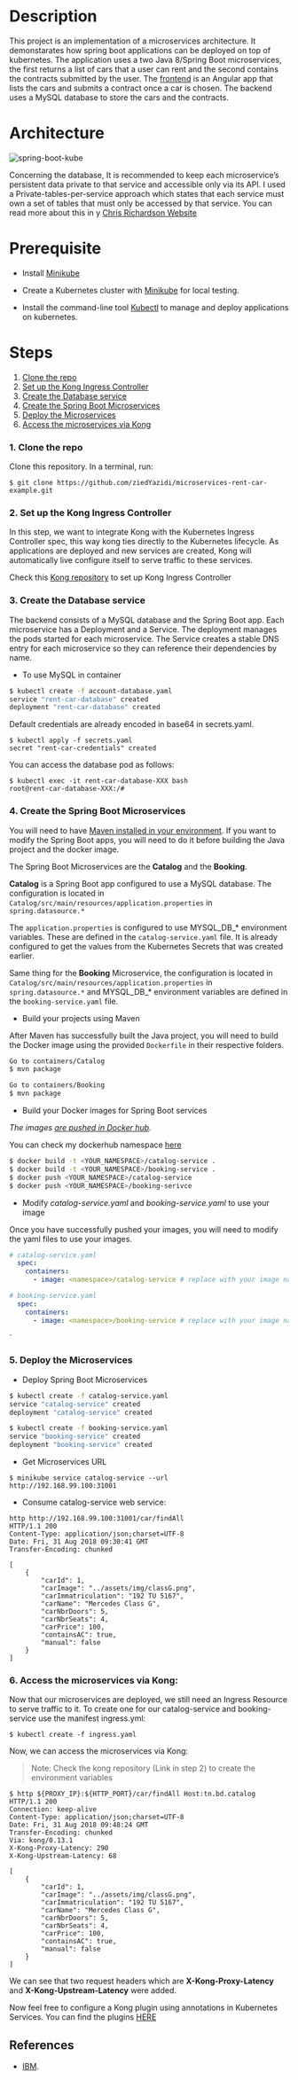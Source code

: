 # Description
This project is an implementation of a microservices architecture. It demonstarates how spring boot applications can be deployed on top of kubernetes.
The application uses a two Java 8/Spring Boot microservices, the first returns a list of cars that a user can rent and the second contains the contracts submitted by the user.
The [frontend](https://github.com/ziedYazidi/Dynamic-Form-Generator) is an Angular app that lists the cars and submits a contract once a car is chosen. 
The backend uses a MySQL database to store the cars and the contracts.


# Architecture

![spring-boot-kube](Architecture.jpg)

Concerning the database, It is recommended to keep each microservice’s persistent data private to that service and accessible only via its API. I used a Private-tables-per-service approach which states that each service must own a set of tables that must only be accessed by that service.
You can read more about this in y [Chris Richardson Website](https://microservices.io/patterns/data/database-per-service.html) 

# Prerequisite

* Install [Minikube](https://kubernetes.io/docs/tasks/tools/install-kubectl/#install-kubectl)

* Create a Kubernetes cluster with [Minikube](https://kubernetes.io/docs/getting-started-guides/minikube) for local testing.

* Install the command-line tool [Kubectl](https://console.bluemix.net/openwhisk/learn/cli/) to manage and deploy applications on kubernetes.

# Steps
1. [Clone the repo](#1-clone-the-repo)
2. [Set up the Kong Ingress Controller](#2-Set-up-the-Kong-Ingress-Controller)
3. [Create the Database service](#3-create-the-database-service)
4. [Create the Spring Boot Microservices](#4-create-the-spring-boot-microservices)
5. [Deploy the Microservices](#5-deploy-the-microservices)
6. [Access the microservices via Kong](#6-Access-the-microservices-via-Kong)

### 1. Clone the repo

Clone this repository. In a terminal, run:

```
$ git clone https://github.com/ziedYazidi/microservices-rent-car-example.git
```

### 2. Set up the Kong Ingress Controller
In this step, we want to integrate Kong with the Kubernetes Ingress Controller spec, this way kong ties directly to the Kubernetes lifecycle. As applications are deployed and new services are created, Kong will automatically live configure itself to serve traffic to these services.

Check this [Kong repository](https://github.com/Kong/kubernetes-ingress-controller/blob/master/deploy/minikube.md) to set up Kong Ingress Controller

### 3. Create the Database service
The backend consists of a MySQL database and the Spring Boot app. Each
microservice has a Deployment and a Service. The deployment manages
the pods started for each microservice. The Service creates a stable
DNS entry for each microservice so they can reference their
dependencies by name.

* To use MySQL in container

```bash
$ kubectl create -f account-database.yaml
service "rent-car-database" created
deployment "rent-car-database" created
```
Default credentials are already encoded in base64 in secrets.yaml.

```
$ kubectl apply -f secrets.yaml
secret "rent-car-credentials" created
```

You can access the database pod as follows:
```
$ kubectl exec -it rent-car-database-XXX bash
root@rent-car-database-XXX:/# 
```

### 4. Create the Spring Boot Microservices
You will need to have [Maven installed in your environment](https://maven.apache.org/index.html).
If you want to modify the Spring Boot apps, you will need to do it before building the Java project and the docker image.

The Spring Boot Microservices are the **Catalog** and the **Booking**.

**Catalog** is a Spring Boot app configured to use a MySQL database. The configuration is located in `Catalog/src/main/resources/application.properties` in `spring.datasource.*`

The `application.properties` is configured to use MYSQL_DB_* environment variables. These are defined in the `catalog-service.yaml` file. It is already configured to get the values from the Kubernetes Secrets that was created earlier.

Same thing for the **Booking** Microservice, the configuration is located in `Catalog/src/main/resources/application.properties` in `spring.datasource.*` and MYSQL_DB_* environment variables are defined in the `booking-service.yaml` file.

* Build your projects using Maven

After Maven has successfully built the Java project, you will need to build the Docker image using the provided `Dockerfile` in their respective folders.

```bash
Go to containers/Catalog
$ mvn package

Go to containers/Booking
$ mvn package

```

* Build your Docker images for Spring Boot services

*The images [are pushed in Docker hub](https://docs.docker.com/datacenter/dtr/2.2/guides/user/manage-images/pull-and-push-images).*

You can check my dockerhub namespace [here](https://hub.docker.com/u/ziedyazidi/)

```bash
$ docker build -t <YOUR_NAMESPACE>/catalog-service .
$ docker build -t <YOUR_NAMESPACE>/booking-service .
$ docker push <YOUR_NAMESPACE>/catalog-service
$ docker push <YOUR_NAMESPACE>/booking-serivce
```

* Modify *catalog-service.yaml* and *booking-service.yaml* to use your image

Once you have successfully pushed your images, you will need to modify the yaml files to use your images.
```yaml
# catalog-service.yaml
  spec:
    containers:
      - image: <namespace>/catalog-service # replace with your image name
```

```yaml
# booking-service.yaml
  spec:
    containers:
      - image: <namespace>/booking-service # replace with your image name
```



`



### 5. Deploy the Microservices

* Deploy Spring Boot Microservices

```bash
$ kubectl create -f catalog-service.yaml
service "catalog-service" created
deployment "catalog-service" created
```

```bash
$ kubectl create -f booking-service.yaml
service "booking-service" created
deployment "booking-service" created
```


* Get Microservices URL
```
$ minikube service catalog-service --url
http://192.168.99.100:31001
```
* Consume catalog-service web service:
```
http http://192.168.99.100:31001/car/findAll
HTTP/1.1 200 
Content-Type: application/json;charset=UTF-8
Date: Fri, 31 Aug 2018 09:30:41 GMT
Transfer-Encoding: chunked

[
    {
        "carId": 1, 
        "carImage": "../assets/img/classG.png", 
        "carImmatriculation": "192 TU 5167", 
        "carName": "Mercedes Class G", 
        "carNbrDoors": 5, 
        "carNbrSeats": 4, 
        "carPrice": 100, 
        "containsAC": true, 
        "manual": false
    }
]
```

### 6. Access the microservices via Kong: 
Now that our microservices are deployed, we still need an Ingress Resource to serve traffic to it. To create one for our catalog-service and booking-service use the manifest ingress.yml:
```
$ kubectl create -f ingress.yaml 
```

Now, we can access the microservices via Kong:
> Note: Check the kong repository (Link in step 2) to create the environment variables
```
$ http ${PROXY_IP}:${HTTP_PORT}/car/findAll Host:tn.bd.catalog
HTTP/1.1 200 
Connection: keep-alive
Content-Type: application/json;charset=UTF-8
Date: Fri, 31 Aug 2018 09:48:24 GMT
Transfer-Encoding: chunked
Via: kong/0.13.1
X-Kong-Proxy-Latency: 290
X-Kong-Upstream-Latency: 68

[
    {
        "carId": 1, 
        "carImage": "../assets/img/classG.png", 
        "carImmatriculation": "192 TU 5167", 
        "carName": "Mercedes Class G", 
        "carNbrDoors": 5, 
        "carNbrSeats": 4, 
        "carPrice": 100, 
        "containsAC": true, 
        "manual": false
    }
]
```
We can see that two request headers which are **X-Kong-Proxy-Latency** and **X-Kong-Upstream-Latency** were added.

Now feel free to configure a Kong plugin using annotations in Kubernetes Services. You can find the plugins [HERE](https://konghq.com/plugins/)




## References
* [IBM](https://github.com/IBM/spring-boot-microservices-on-kubernetes).
